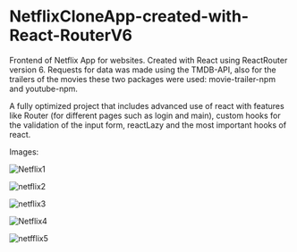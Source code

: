 # NetflixCloneApp-created-with-React-RouterV6

Frontend of Netflix App for websites. Created with React using ReactRouter version 6. Requests for data was made using the TMDB-API, also for
the trailers of the movies these two packages were used: movie-trailer-npm and youtube-npm.

A fully optimized project that includes advanced use of react with features like Router (for different pages such as login and main), custom hooks for the validation of the input form, reactLazy and the most important hooks of react.

<!-- Deploy Link: https://netflix-clone-app-nine.vercel.app/login -->

Images:

![Netflix1](https://user-images.githubusercontent.com/103704812/209479124-8cd9b5ba-eb01-425a-a5d2-0b9c9444e4e4.png)

![netflix2](https://user-images.githubusercontent.com/103704812/209479118-b164bddd-6630-4290-8401-5b7b8fa7ce2e.png)

![netflix3](https://user-images.githubusercontent.com/103704812/209479122-7e784f88-5fb7-48a0-900d-e97bae2d8314.png)

![Netflix4](https://user-images.githubusercontent.com/103704812/209479120-076f5540-74bb-4962-9f81-b09294060e78.png)

![netfflix5](https://user-images.githubusercontent.com/103704812/209479123-0f59e097-55b1-48aa-9302-d5dd8d3607fc.png)

